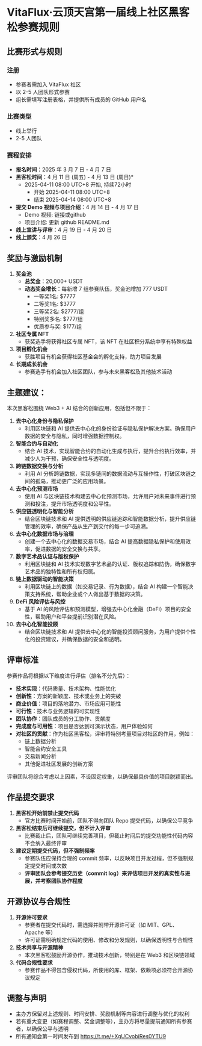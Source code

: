 # **VitaFlux·云顶天宫第一届线上社区黑客松参赛规则**

## **比赛形式与规则**
### **注册**
- 参赛者需加入 VitaFlux 社区  
- 以 2-5 人团队形式参赛  
- 组长需填写注册表格，并提供所有成员的 GitHub 用户名  

### **比赛类型**
- 线上举行  
- 2-5 人团队  

### **赛程安排**
- **报名时间**：2025 年 3 月 7 日 - 4 月 7 日  
- **黑客松时间**：4 月 11 日 (周五) - 4 月 13 日 (周日)*
  - 2025-04-11 08:00 UTC+8 开始, 持续72小时
    - 开始 2025-04-11 08:00 UTC+8
    - 结束 2025-04-14 08:00 UTC+8
- **提交 Demo 视频与项目介绍**：4 月 14 日 - 4 月 17 日
  - Demo 视频: 链接或github
  - 项目介绍: 更新 github README.md 
- **线上宣讲与评审**：4 月 19 日 - 4 月 20 日  
- **线上颁奖**：4 月 26 日  

## **奖励与激励机制**
1. **奖金池**  
   - **总奖金**：20,000+ USDT  
   - **动态奖金增长**：每新增 7 组参赛队伍，奖金池增加 777 USDT
     - 一等奖1名: $7777
     - 二等奖1名: $3777
     - 三等奖2名: $2777/组
     - 特别奖多名: $777/组
     - 优质参与奖: $177/组
2. **社区专属 NFT**  
   - 获奖选手将获得社区专属 NFT，该 NFT 在社区积分系统中享有特殊权益  
3. **项目孵化机会**  
   - 获胜项目有机会获得社区基金会的孵化支持，助力项目发展  
4. **长期成长机会**  
   - 参赛选手有机会加入社区团队，参与未来黑客松及其他技术活动  

## 主题建议：
本次黑客松围绕 Web3 + AI 结合的创新应用，包括但不限于：
1. **去中心化身份与隐私保护**
   - 利用区块链和 AI 提供去中心化的身份验证与隐私保护解决方案。确保用户数据的安全与隐私，同时增强数据控制权。
2. **智能合约与自动化**
   - 结合 AI 技术，实现智能合约的自动化生成与执行，提升合约执行效率，并减少人为干预，确保安全性与透明度。
3. **跨链数据交换与分析**
   - 利用 AI 分析跨链数据，实现多链间的数据流动与互操作性，打破区块链之间的孤岛，推动更广泛的应用场景。
4. **去中心化预测市场**
   - 使用 AI 与区块链技术构建去中心化预测市场，允许用户对未来事件进行预测和投注，提升市场透明度和公平性。
5. **供应链透明化与智能分析**
   - 结合区块链技术和 AI 提供透明的供应链追踪和智能数据分析，提升供应链管理的效率，确保产品从生产到交付的每一步可追溯。
6. **去中心化数据市场与治理**
   - 创建一个去中心化的数据交易市场，结合 AI 提高数据隐私保护和使用效率，促进数据的安全交换与共享。
7. **数字艺术品认证与版权保护**
   - 利用区块链和 AI 技术实现数字艺术品的认证、版权追踪和防伪，确保数字艺术品的独特性和所有权归属。
8. **链上数据驱动的智能决策**
   - 利用区块链上的数据（如交易记录、行为数据），结合 AI 构建一个智能决策支持系统，帮助企业或个人做出基于数据的决策。
9. **DeFi 风险评估与风控**
   - 基于 AI 的风险评估和预测模型，增强去中心化金融（DeFi）项目的安全性，帮助用户和平台提前识别潜在风险。
10. **去中心化智能投顾**
    - 结合区块链技术和 AI 提供去中心化的智能投资顾问服务，为用户提供个性化的投资建议，并确保数据的安全和透明。

## **评审标准**
参赛作品将根据以下维度进行评估（排名不分先后）：
- **技术实现**：代码质量、技术架构、性能优化  
- **创新性**：方案的新颖度、技术或业务上的突破  
- **商业价值**：项目的落地潜力、市场应用可能性  
- **可行性**：技术与业务逻辑的可实现性  
- **团队协作**：团队成员的分工协作、贡献度  
- **完成度与可用性**：项目是否达到可演示状态，用户体验如何  
- **对社区的贡献**：作为社区黑客松，评审将特别考量项目对社区的作用，例如：  
  - 链上数据分析  
  - 智能合约安全工具  
  - 交易新闻分析  
  - 其他促进社区发展的创新方案  

评审团队将综合考虑以上因素，不设固定权重，以确保最具价值的项目脱颖而出。  

## **作品提交要求**
1. **黑客松开始前禁止提交代码**  
   - 官方比赛时间开始前，团队不得向团队 Repo 提交代码，以确保公平竞争  
2. **黑客松结束后可继续提交，但不计入评审**  
   - 比赛截止后，团队可继续完善项目，但截止时间后的提交功能性代码内容不会纳入最终评审  
3. **建议定期提交代码，但不强制频率**  
   - 参赛队伍应保持合理的 commit 频率，以反映项目开发过程，但不强制规定提交时间或次数  
   - **评审团队会参考提交历史（commit log）来评估项目开发的真实性与进展，并考察团队协作程度**  

## **开源协议与合规性**
1. **开源许可要求**  
   - 参赛者在提交代码时，需选择并附带开源许可证（如 MIT、GPL、Apache 等）  
   - 许可证需明确规定代码的使用、修改和分发规则，以确保透明性与合规性  
2. **技术共享与开源精神**  
   - 本次黑客松鼓励开源协作，推动技术创新，特别是在 Web3 和区块链领域  
3. **代码合规性要求**  
   - 参赛作品不得包含侵权代码，所使用的库、框架、依赖项必须符合开源协议规定  

## **调整与声明**
- 主办方保留对上述规则、时间安排、奖励机制等内容进行调整与优化的权利  
- 若有重大变更（如赛程调整、奖金调整等），主办方将尽量提前通知所有参赛者，以确保公平与透明
- 所有通知会第一时间发布到 https://t.me/+XgUCvobiRes0YTU9
